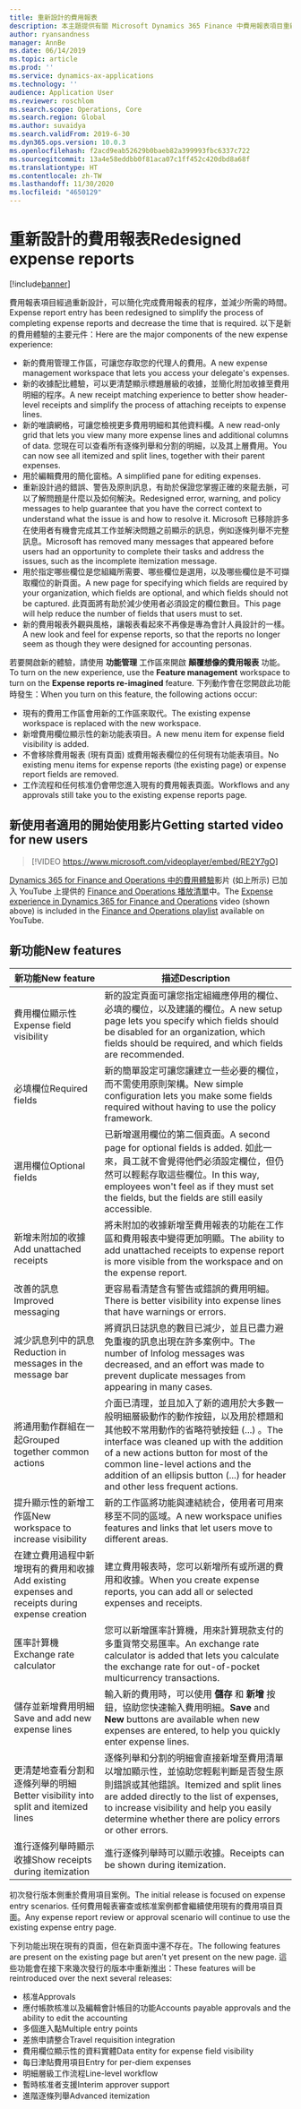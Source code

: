```yaml
---
title: 重新設計的費用報表
description: 本主題提供有關 Microsoft Dynamics 365 Finance 中費用報表項目重新設計和顛覆想像體驗的資訊。 新的體驗簡化完成費用報表的程序，並減少所需的時間。
author: ryansandness
manager: AnnBe
ms.date: 06/14/2019
ms.topic: article
ms.prod: ''
ms.service: dynamics-ax-applications
ms.technology: ''
audience: Application User
ms.reviewer: roschlom
ms.search.scope: Operations, Core
ms.search.region: Global
ms.author: suvaidya
ms.search.validFrom: 2019-6-30
ms.dyn365.ops.version: 10.0.3
ms.openlocfilehash: f2acd9eab52629b0baeb82a399993fbc6337c722
ms.sourcegitcommit: 13a4e58eddbb0f81aca07c1ff452c420dbd8a68f
ms.translationtype: HT
ms.contentlocale: zh-TW
ms.lasthandoff: 11/30/2020
ms.locfileid: "4650129"
---
```

# <a name="redesigned-expense-reports"></a><span data-ttu-id="674e5-104">重新設計的費用報表</span><span class="sxs-lookup"><span data-stu-id="674e5-104">Redesigned expense reports</span></span>
[!include[banner](../includes/banner.md)]

<span data-ttu-id="674e5-105">費用報表項目經過重新設計，可以簡化完成費用報表的程序，並減少所需的時間。</span><span class="sxs-lookup"><span data-stu-id="674e5-105">Expense report entry has been redesigned to simplify the process of completing expense reports and decrease the time that is required.</span></span> <span data-ttu-id="674e5-106">以下是新的費用體驗的主要元件：</span><span class="sxs-lookup"><span data-stu-id="674e5-106">Here are the major components of the new expense experience:</span></span>

- <span data-ttu-id="674e5-107">新的費用管理工作區，可讓您存取您的代理人的費用。</span><span class="sxs-lookup"><span data-stu-id="674e5-107">A new expense management workspace that lets you access your delegate's expenses.</span></span>
- <span data-ttu-id="674e5-108">新的收據配比體驗，可以更清楚顯示標題層級的收據，並簡化附加收據至費用明細的程序。</span><span class="sxs-lookup"><span data-stu-id="674e5-108">A new receipt matching experience to better show header-level receipts and simplify the process of attaching receipts to expense lines.</span></span>
- <span data-ttu-id="674e5-109">新的唯讀網格，可讓您檢視更多費用明細和其他資料欄。</span><span class="sxs-lookup"><span data-stu-id="674e5-109">A new read-only grid that lets you view many more expense lines and additional columns of data.</span></span> <span data-ttu-id="674e5-110">您現在可以查看所有逐條列舉和分割的明細，以及其上層費用。</span><span class="sxs-lookup"><span data-stu-id="674e5-110">You can now see all itemized and split lines, together with their parent expenses.</span></span>
- <span data-ttu-id="674e5-111">用於編輯費用的簡化窗格。</span><span class="sxs-lookup"><span data-stu-id="674e5-111">A simplified pane for editing expenses.</span></span>
- <span data-ttu-id="674e5-112">重新設計過的錯誤、警告及原則訊息，有助於保證您掌握正確的來龍去脈，可以了解問題是什麼以及如何解決。</span><span class="sxs-lookup"><span data-stu-id="674e5-112">Redesigned error, warning, and policy messages to help guarantee that you have the correct context to understand what the issue is and how to resolve it.</span></span> <span data-ttu-id="674e5-113">Microsoft 已移除許多在使用者有機會完成其工作並解決問題之前顯示的訊息，例如逐條列舉不完整訊息。</span><span class="sxs-lookup"><span data-stu-id="674e5-113">Microsoft has removed many messages that appeared before users had an opportunity to complete their tasks and address the issues, such as the incomplete itemization message.</span></span>
- <span data-ttu-id="674e5-114">用於指定哪些欄位是您組織所需要、哪些欄位是選用，以及哪些欄位是不可擷取欄位的新頁面。</span><span class="sxs-lookup"><span data-stu-id="674e5-114">A new page for specifying which fields are required by your organization, which fields are optional, and which fields should not be captured.</span></span> <span data-ttu-id="674e5-115">此頁面將有助於減少使用者必須設定的欄位數目。</span><span class="sxs-lookup"><span data-stu-id="674e5-115">This page will help reduce the number of fields that users must to set.</span></span>
- <span data-ttu-id="674e5-116">新的費用報表外觀與風格，讓報表看起來不再像是專為會計人員設計的一樣。</span><span class="sxs-lookup"><span data-stu-id="674e5-116">A new look and feel for expense reports, so that the reports no longer seem as though they were designed for accounting personas.</span></span>

<span data-ttu-id="674e5-117">若要開啟新的體驗，請使用 **功能管理** 工作區來開啟 **顛覆想像的費用報表** 功能。</span><span class="sxs-lookup"><span data-stu-id="674e5-117">To turn on the new experience, use the **Feature management** workspace to turn on the **Expense reports re-imagined** feature.</span></span> <span data-ttu-id="674e5-118">下列動作會在您開啟此功能時發生：</span><span class="sxs-lookup"><span data-stu-id="674e5-118">When you turn on this feature, the following actions occur:</span></span>

- <span data-ttu-id="674e5-119">現有的費用工作區會用新的工作區來取代。</span><span class="sxs-lookup"><span data-stu-id="674e5-119">The existing expense workspace is replaced with the new workspace.</span></span>
- <span data-ttu-id="674e5-120">新增費用欄位顯示性的新功能表項目。</span><span class="sxs-lookup"><span data-stu-id="674e5-120">A new menu item for expense field visibility is added.</span></span>
- <span data-ttu-id="674e5-121">不會移除費用報表 (現有頁面) 或費用報表欄位的任何現有功能表項目。</span><span class="sxs-lookup"><span data-stu-id="674e5-121">No existing menu items for expense reports (the existing page) or expense report fields are removed.</span></span>
- <span data-ttu-id="674e5-122">工作流程和任何核准仍會帶您進入現有的費用報表頁面。</span><span class="sxs-lookup"><span data-stu-id="674e5-122">Workflows and any approvals still take you to the existing expense reports page.</span></span>

## <a name="getting-started-video-for-new-users"></a><span data-ttu-id="674e5-123">新使用者適用的開始使用影片</span><span class="sxs-lookup"><span data-stu-id="674e5-123">Getting started video for new users</span></span>

> [!VIDEO https://www.microsoft.com/videoplayer/embed/RE2Y7gO]

<span data-ttu-id="674e5-124">[Dynamics 365 for Finance and Operations 中的費用體驗](https://youtu.be/Ocy-MsTvEE0)影片 (如上所示) 已加入 YouTube 上提供的 [Finance and Operations 播放清單](https://www.youtube.com/playlist?list=PLcakwueIHoT_SYfIaPGoOhloFoCXiUSyW)中。</span><span class="sxs-lookup"><span data-stu-id="674e5-124">The [Expense experience in Dynamics 365 for Finance and Operations](https://youtu.be/Ocy-MsTvEE0) video (shown above) is included in the [Finance and Operations playlist](https://www.youtube.com/playlist?list=PLcakwueIHoT_SYfIaPGoOhloFoCXiUSyW) available on YouTube.</span></span>

## <a name="new-features"></a><span data-ttu-id="674e5-125">新功能</span><span class="sxs-lookup"><span data-stu-id="674e5-125">New features</span></span>

| <span data-ttu-id="674e5-126">新功能</span><span class="sxs-lookup"><span data-stu-id="674e5-126">New feature</span></span> | <span data-ttu-id="674e5-127">描述</span><span class="sxs-lookup"><span data-stu-id="674e5-127">Description</span></span> |
|---|----|
| <span data-ttu-id="674e5-128">費用欄位顯示性</span><span class="sxs-lookup"><span data-stu-id="674e5-128">Expense field visibility</span></span> | <span data-ttu-id="674e5-129">新的設定頁面可讓您指定組織應停用的欄位、必填的欄位，以及建議的欄位。</span><span class="sxs-lookup"><span data-stu-id="674e5-129">A new setup page lets you specify which fields should be disabled for an organization, which fields should be required, and which fields are recommended.</span></span> |
| <span data-ttu-id="674e5-130">必填欄位</span><span class="sxs-lookup"><span data-stu-id="674e5-130">Required fields</span></span> | <span data-ttu-id="674e5-131">新的簡單設定可讓您讓建立一些必要的欄位，而不需使用原則架構。</span><span class="sxs-lookup"><span data-stu-id="674e5-131">New simple configuration lets you make some fields required without having to use the policy framework.</span></span> |
| <span data-ttu-id="674e5-132">選用欄位</span><span class="sxs-lookup"><span data-stu-id="674e5-132">Optional fields</span></span> | <span data-ttu-id="674e5-133">已新增選用欄位的第二個頁面。</span><span class="sxs-lookup"><span data-stu-id="674e5-133">A second page for optional fields is added.</span></span> <span data-ttu-id="674e5-134">如此一來，員工就不會覺得他們必須設定欄位，但仍然可以輕鬆存取這些欄位。</span><span class="sxs-lookup"><span data-stu-id="674e5-134">In this way, employees won't feel as if they must set the fields, but the fields are still easily accessible.</span></span> |
| <span data-ttu-id="674e5-135">新增未附加的收據</span><span class="sxs-lookup"><span data-stu-id="674e5-135">Add unattached receipts</span></span> | <span data-ttu-id="674e5-136">將未附加的收據新增至費用報表的功能在工作區和費用報表中變得更加明顯。</span><span class="sxs-lookup"><span data-stu-id="674e5-136">The ability to add unattached receipts to expense report is more visible from the workspace and on the expense report.</span></span> |
| <span data-ttu-id="674e5-137">改善的訊息</span><span class="sxs-lookup"><span data-stu-id="674e5-137">Improved messaging</span></span> | <span data-ttu-id="674e5-138">更容易看清楚含有警告或錯誤的費用明細。</span><span class="sxs-lookup"><span data-stu-id="674e5-138">There is better visibility into expense lines that have warnings or errors.</span></span> |
| <span data-ttu-id="674e5-139">減少訊息列中的訊息</span><span class="sxs-lookup"><span data-stu-id="674e5-139">Reduction in messages in the message bar</span></span>| <span data-ttu-id="674e5-140">將資訊日誌訊息的數目已減少，並且已盡力避免重複的訊息出現在許多案例中。</span><span class="sxs-lookup"><span data-stu-id="674e5-140">The number of Infolog messages was decreased, and an effort was made to prevent duplicate messages from appearing in many cases.</span></span> |
| <span data-ttu-id="674e5-141">將通用動作群組在一起</span><span class="sxs-lookup"><span data-stu-id="674e5-141">Grouped together common actions</span></span> | <span data-ttu-id="674e5-142">介面已清理，並且加入了新的適用於大多數一般明細層級動作的動作按鈕，以及用於標題和其他較不常用動作的省略符號按鈕 (...) 。</span><span class="sxs-lookup"><span data-stu-id="674e5-142">The interface was cleaned up with the addition of a new actions button for most of the common line-level actions and the addition of an ellipsis button (...) for header and other less frequent actions.</span></span> |
| <span data-ttu-id="674e5-143">提升顯示性的新增工作區</span><span class="sxs-lookup"><span data-stu-id="674e5-143">New workspace to increase visibility</span></span> | <span data-ttu-id="674e5-144">新的工作區將功能與連結統合，使用者可用來移至不同的區域。</span><span class="sxs-lookup"><span data-stu-id="674e5-144">A new workspace unifies features and links that let users move to different areas.</span></span> |
| <span data-ttu-id="674e5-145">在建立費用過程中新增現有的費用和收據</span><span class="sxs-lookup"><span data-stu-id="674e5-145">Add existing expenses and receipts during expense creation</span></span> | <span data-ttu-id="674e5-146">建立費用報表時，您可以新增所有或所選的費用和收據。</span><span class="sxs-lookup"><span data-stu-id="674e5-146">When you create expense reports, you can add all or selected expenses and receipts.</span></span> |
| <span data-ttu-id="674e5-147">匯率計算機</span><span class="sxs-lookup"><span data-stu-id="674e5-147">Exchange rate calculator</span></span> | <span data-ttu-id="674e5-148">您可以新增匯率計算機，用來計算現款支付的多重貨幣交易匯率。</span><span class="sxs-lookup"><span data-stu-id="674e5-148">An exchange rate calculator is added that lets you calculate the exchange rate for out-of-pocket multicurrency transactions.</span></span> |
| <span data-ttu-id="674e5-149">儲存並新增費用明細</span><span class="sxs-lookup"><span data-stu-id="674e5-149">Save and add new expense lines</span></span> | <span data-ttu-id="674e5-150">輸入新的費用時，可以使用 **儲存** 和 **新增** 按鈕，協助您快速輸入費用明細。</span><span class="sxs-lookup"><span data-stu-id="674e5-150">**Save** and **New** buttons are available when new expenses are entered, to help you quickly enter expense lines.</span></span> |
| <span data-ttu-id="674e5-151">更清楚地查看分割和逐條列舉的明細</span><span class="sxs-lookup"><span data-stu-id="674e5-151">Better visibility into split and itemized lines</span></span> | <span data-ttu-id="674e5-152">逐條列舉和分割的明細會直接新增至費用清單以增加顯示性，並協助您輕鬆判斷是否發生原則錯誤或其他錯誤。</span><span class="sxs-lookup"><span data-stu-id="674e5-152">Itemized and split lines are added directly to the list of expenses, to increase visibility and help you easily determine whether there are policy errors or other errors.</span></span> |
| <span data-ttu-id="674e5-153">進行逐條列舉時顯示收據</span><span class="sxs-lookup"><span data-stu-id="674e5-153">Show receipts during itemization</span></span> | <span data-ttu-id="674e5-154">進行逐條列舉時可以顯示收據。</span><span class="sxs-lookup"><span data-stu-id="674e5-154">Receipts can be shown during itemization.</span></span> |

<span data-ttu-id="674e5-155">初次發行版本側重於費用項目案例。</span><span class="sxs-lookup"><span data-stu-id="674e5-155">The initial release is focused on expense entry scenarios.</span></span> <span data-ttu-id="674e5-156">任何費用報表審查或核准案例都會繼續使用現有的費用項目頁面。</span><span class="sxs-lookup"><span data-stu-id="674e5-156">Any expense report review or approval scenario will continue to use the existing expense entry page.</span></span>

<span data-ttu-id="674e5-157">下列功能出現在現有的頁面，但在新頁面中還不存在。</span><span class="sxs-lookup"><span data-stu-id="674e5-157">The following features are present on the existing page but aren't yet present on the new page.</span></span> <span data-ttu-id="674e5-158">這些功能會在接下來幾次發行的版本中重新推出：</span><span class="sxs-lookup"><span data-stu-id="674e5-158">These features will be reintroduced over the next several releases:</span></span>

- <span data-ttu-id="674e5-159">核准</span><span class="sxs-lookup"><span data-stu-id="674e5-159">Approvals</span></span>
- <span data-ttu-id="674e5-160">應付帳款核准以及編輯會計帳目的功能</span><span class="sxs-lookup"><span data-stu-id="674e5-160">Accounts payable approvals and the ability to edit the accounting</span></span>
- <span data-ttu-id="674e5-161">多個進入點</span><span class="sxs-lookup"><span data-stu-id="674e5-161">Multiple entry points</span></span>
- <span data-ttu-id="674e5-162">差旅申請整合</span><span class="sxs-lookup"><span data-stu-id="674e5-162">Travel requisition integration</span></span>
- <span data-ttu-id="674e5-163">費用欄位顯示性的資料實體</span><span class="sxs-lookup"><span data-stu-id="674e5-163">Data entity for expense field visibility</span></span>
- <span data-ttu-id="674e5-164">每日津貼費用項目</span><span class="sxs-lookup"><span data-stu-id="674e5-164">Entry for per-diem expenses</span></span>
- <span data-ttu-id="674e5-165">明細層級工作流程</span><span class="sxs-lookup"><span data-stu-id="674e5-165">Line-level workflow</span></span>
- <span data-ttu-id="674e5-166">暫時核准者支援</span><span class="sxs-lookup"><span data-stu-id="674e5-166">Interim approver support</span></span>
- <span data-ttu-id="674e5-167">進階逐條列舉</span><span class="sxs-lookup"><span data-stu-id="674e5-167">Advanced itemization</span></span>
